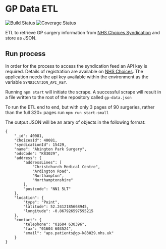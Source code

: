 # GP Data ETL

[![Build Status](https://travis-ci.org/nhsuk/gp-data-etl.svg?branch=master)](https://travis-ci.org/nhsuk/gp-data-etl)
[![Coverage Status](https://coveralls.io/repos/github/nhsuk/gp-data-etl/badge.svg)](https://coveralls.io/github/nhsuk/gp-data-etl)

ETL to retrieve GP surgery information from [NHS Choices Syndication](http://www.nhs.uk/aboutNHSChoices/professionals/syndication/Pages/Webservices.aspx)
and store as JSON.

## Run process

In order for the process to access the syndication feed an API key is required.
Details of registration are available on [NHS Choices](http://www.nhs.uk/aboutNHSChoices/professionals/syndication/Pages/Webservices.aspx).
The application needs the api key available within the environment as the
variable `SYNDICATION_API_KEY`.

Running `npm start` will initiate the scrape. A successful scrape will result
in a file written to the root of the repository called `gp-data.json`

To run the ETL end to end, but with only 3 pages of 90 surgeries, rather than the full 320+ pages run `npm run start-small`

The output JSON will be an arary of objects in the following format:
```
{
    "_id": 40081,
    "choicesId": 40081,
    "syndicationId": 15429,
    "name": "Abington Park Surgery",
    "odsCode": "K83029",
    "address": {
        "addressLines": [
            "Christchurch Medical Centre",
            "Ardington Road",
            "Northampton",
            "Northamptonshire"
        ],
        "postcode": "NN1 5LT"
    },
    "location": {
        "type": "Point",
        "latitude": 52.2412185668945,
        "longitude": -0.867926597595215
    },
    "contact": {
        "telephone": "01604 630396",
        "fax": "01604 603524",
        "email": "aps.patients@gp-k83029.nhs.uk"
    }
}
```

